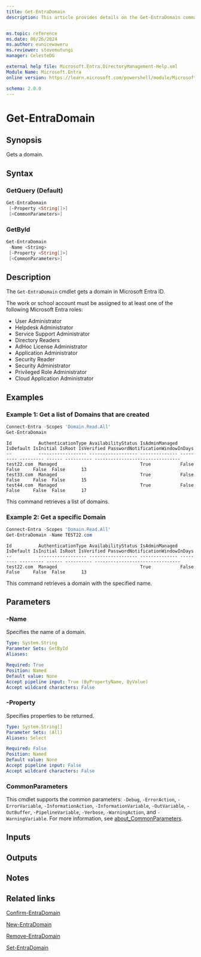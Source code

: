 ```yaml
---
title: Get-EntraDomain
description: This article provides details on the Get-EntraDomain command.


ms.topic: reference
ms.date: 06/26/2024
ms.author: eunicewaweru
ms.reviewer: stevemutungi
manager: CelesteDG

external help file: Microsoft.Entra.DirectoryManagement-Help.xml
Module Name: Microsoft.Entra
online version: https://learn.microsoft.com/powershell/module/Microsoft.Entra/Get-EntraDomain

schema: 2.0.0
---
```


# Get-EntraDomain

## Synopsis

Gets a domain.

## Syntax

### GetQuery (Default)

```powershell
Get-EntraDomain
 [-Property <String[]>]
 [<CommonParameters>]
```

### GetById

```powershell
Get-EntraDomain
 -Name <String>
 [-Property <String[]>]
 [<CommonParameters>]
```

## Description

The `Get-EntraDomain` cmdlet gets a domain in Microsoft Entra ID.

The work or school account must be assigned to at least one of the following Microsoft Entra roles:

- User Administrator
- Helpdesk Administrator
- Service Support Administrator
- Directory Readers
- AdHoc License Administrator
- Application Administrator
- Security Reader
- Security Administrator
- Privileged Role Administrator
- Cloud Application Administrator

## Examples

### Example 1: Get a list of Domains that are created

```powershell
Connect-Entra -Scopes 'Domain.Read.All'
Get-EntraDomain
```

```Output
Id          AuthenticationType AvailabilityStatus IsAdminManaged IsDefault IsInitial IsRoot IsVerified PasswordNotificationWindowInDays
--          ------------------ ------------------ -------------- --------- --------- ------ ---------- --------------------------------
test22.com  Managed                               True           False     False     False  False      13
test33.com  Managed                               True           False     False     False  False      15
test44.com  Managed                               True           False     False     False  False      17
```

This command retrieves a list of domains.

### Example 2: Get a specific Domain

```powershell
Connect-Entra -Scopes 'Domain.Read.All'
Get-EntraDomain -Name TEST22.com
```

```Output
Id          AuthenticationType AvailabilityStatus IsAdminManaged IsDefault IsInitial IsRoot IsVerified PasswordNotificationWindowInDays
--          ------------------ ------------------ -------------- --------- --------- ------ ---------- --------------------------------
test22.com  Managed                               True           False     False     False  False      13
```

This command retrieves a domain with the specified name.

## Parameters

### -Name

Specifies the name of a domain.

```yaml
Type: System.String
Parameter Sets: GetById
Aliases:

Required: True
Position: Named
Default value: None
Accept pipeline input: True (ByPropertyName, ByValue)
Accept wildcard characters: False
```

### -Property

Specifies properties to be returned.

```yaml
Type: System.String[]
Parameter Sets: (All)
Aliases: Select

Required: False
Position: Named
Default value: None
Accept pipeline input: False
Accept wildcard characters: False
```

### CommonParameters

This cmdlet supports the common parameters: `-Debug`, `-ErrorAction`, `-ErrorVariable`, `-InformationAction`, `-InformationVariable`, `-OutVariable`, `-OutBuffer`, `-PipelineVariable`, `-Verbose`, `-WarningAction`, and `-WarningVariable`. For more information, see [about_CommonParameters](https://go.microsoft.com/fwlink/?LinkID=113216).

## Inputs

## Outputs

## Notes

## Related links

[Confirm-EntraDomain](Confirm-EntraDomain.md)

[New-EntraDomain](New-EntraDomain.md)

[Remove-EntraDomain](Remove-EntraDomain.md)

[Set-EntraDomain](Set-EntraDomain.md)
